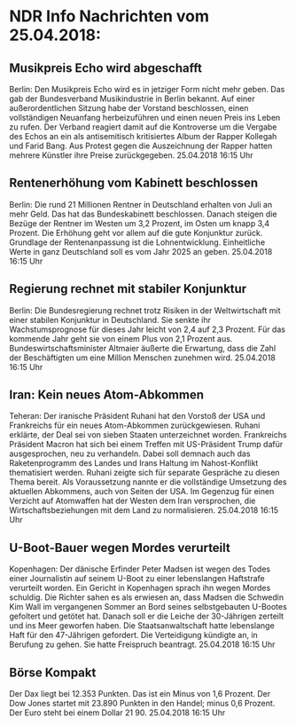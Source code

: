 # NDR Info Nachrichten vom 25.04.2018:


## Musikpreis Echo wird abgeschafft
Berlin: Den Musikpreis Echo wird es in jetziger Form nicht mehr geben. Das gab der Bundesverband Musikindustrie in Berlin bekannt. Auf einer außerordentlichen Sitzung habe der Vorstand beschlossen, einen vollständigen Neuanfang herbeizuführen und einen neuen Preis ins Leben zu rufen. Der Verband reagiert damit auf die Kontroverse um die Vergabe des Echos an ein als antisemitisch kritisiertes Album der Rapper Kollegah und Farid Bang. Aus Protest gegen die Auszeichnung der Rapper hatten mehrere Künstler ihre Preise zurückgegeben. 25.04.2018 16:15 Uhr 

## Rentenerhöhung vom Kabinett beschlossen
Berlin: Die rund 21 Millionen Rentner in Deutschland erhalten von Juli an mehr Geld. Das hat das Bundeskabinett beschlossen. Danach steigen die Bezüge der Rentner im Westen um 3,2 Prozent, im Osten um knapp 3,4 Prozent. Die Erhöhung geht vor allem auf die gute Konjunktur zurück. Grundlage der Rentenanpassung ist die Lohnentwicklung. Einheitliche Werte in ganz Deutschland soll es vom Jahr 2025 an geben. 25.04.2018 16:15 Uhr 

## Regierung rechnet mit stabiler Konjunktur
Berlin: Die Bundesregierung rechnet trotz Risiken in der Weltwirtschaft mit einer stabilen Konjunktur in Deutschland. Sie senkte ihr Wachstumsprognose für dieses Jahr leicht von 2,4 auf 2,3 Prozent. Für das kommende Jahr geht sie von einem Plus von 2,1 Prozent aus. Bundeswirtschaftsminister Altmaier äußerte die Erwartung, dass die Zahl der Beschäftigten um eine Million Menschen zunehmen wird. 25.04.2018 16:15 Uhr 

## Iran: Kein neues Atom-Abkommen
Teheran: Der iranische Präsident Ruhani hat den Vorstoß der USA und Frankreichs für ein neues Atom-Abkommen zurückgewiesen. Ruhani erklärte, der Deal sei von sieben Staaten unterzeichnet worden. Frankreichs Präsident Macron hat sich bei einem Treffen mit US-Präsident Trump dafür ausgesprochen, neu zu verhandeln. Dabei soll demnach auch das Raketenprogramm des Landes und Irans Haltung im Nahost-Konflikt thematisiert werden. Ruhani zeigte sich für separate Gespräche zu diesen Thema bereit. Als Voraussetzung nannte er die vollständige Umsetzung des aktuellen Abkommens, auch von Seiten der USA. Im Gegenzug für einen Verzicht auf Atomwaffen hat der Westen dem Iran versprochen, die Wirtschaftsbeziehungen mit dem Land zu normalisieren. 25.04.2018 16:15 Uhr 

## U-Boot-Bauer wegen Mordes verurteilt
Kopenhagen: Der dänische Erfinder Peter Madsen ist wegen des Todes einer Journalistin auf seinem U-Boot zu einer lebenslangen Haftstrafe verurteilt worden. Ein Gericht in Kopenhagen sprach ihn wegen Mordes schuldig. Die Richter sahen es als erwiesen an, dass Madsen die Schwedin Kim Wall im vergangenen Sommer an Bord seines selbstgebauten U-Bootes gefoltert und getötet hat. Danach soll er die Leiche der 30-Jährigen zerteilt und ins Meer geworfen haben. Die Staatsanwaltschaft hatte lebenslange Haft für den 47-Jährigen gefordert. Die Verteidigung kündigte an, in Berufung zu gehen. Sie hatte Freispruch beantragt. 25.04.2018 16:15 Uhr 

## Börse Kompakt
Der Dax liegt bei 12.353 Punkten. Das ist ein Minus von 1,6 Prozent. Der Dow Jones startet mit 23.890 Punkten in den Handel; minus 0,6 Prozent. Der Euro steht bei einem Dollar 21 90. 25.04.2018 16:15 Uhr 
